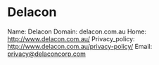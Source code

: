 
# Delacon

Name: Delacon
Domain: delacon.com.au
Home: http://www.delacon.com.au/
Privacy_policy: http://www.delacon.com.au/privacy-policy/
Email: privacy@delaconcorp.com
